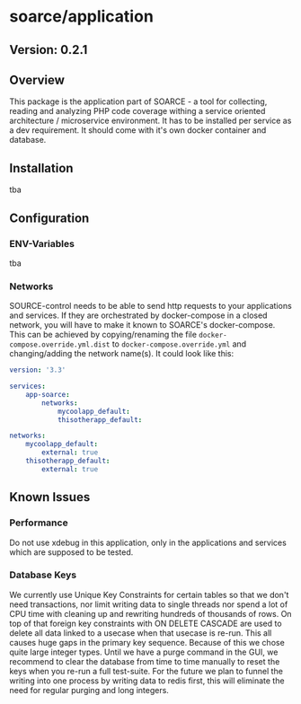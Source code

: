 # soarce/application

## Version: 0.2.1

## Overview

This package is the application part of SOARCE - a tool for collecting, reading and analyzing PHP code coverage
withing a service oriented architecture / microservice environment. It has to be installed per service as a
dev requirement. It should come with it's own docker container and database.

## Installation

tba

## Configuration

### ENV-Variables

tba

### Networks

SOURCE-control needs to be able to send http requests to your applications and services. If they are
orchestrated by docker-compose in a closed network, you will have to make it known to SOARCE's docker-compose.
This can be achieved by copying/renaming the file `docker-compose.override.yml.dist` to `docker-compose.override.yml`
and changing/adding the network name(s). It could look like this:

```yaml
version: '3.3'

services:
    app-soarce:
        networks:
            mycoolapp_default:
            thisotherapp_default:

networks:
    mycoolapp_default:
        external: true
    thisotherapp_default:
        external: true
```

## Known Issues

### Performance

Do not use xdebug in this application, only in the applications and services which are supposed
to be tested.

### Database Keys

We currently use Unique Key Constraints for certain tables so that we don't need transactions, nor
limit writing data to single threads nor spend a lot of CPU time with cleaning up and rewriting hundreds
of thousands of rows. On top of that foreign key constraints with ON DELETE CASCADE are used to delete all
data linked to a usecase when that usecase is re-run. This all causes huge gaps in the primary key sequence.
Because of this we chose quite large integer types.
Until we have a purge command in the GUI, we recommend to clear the database from time to time manually to
reset the keys when you re-run a full test-suite.
For the future we plan to funnel the writing into one process by writing data to redis first, this
will eliminate the need for regular purging and long integers.

